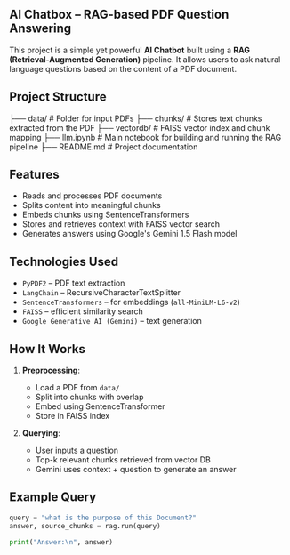 ## AI Chatbox – RAG-based PDF Question Answering

This project is a simple yet powerful **AI Chatbot** built using a **RAG (Retrieval-Augmented Generation)** pipeline. It allows users to ask natural language questions based on the content of a PDF document.


## Project Structure
├── data/ # Folder for input PDFs
├── chunks/ # Stores text chunks extracted from the PDF
├── vectordb/ # FAISS vector index and chunk mapping
├── llm.ipynb # Main notebook for building and running the RAG pipeline
├── README.md # Project documentation


## Features

- Reads and processes PDF documents
- Splits content into meaningful chunks
- Embeds chunks using SentenceTransformers
- Stores and retrieves context with FAISS vector search
- Generates answers using Google's Gemini 1.5 Flash model


## Technologies Used

- `PyPDF2` – PDF text extraction  
- `LangChain` – RecursiveCharacterTextSplitter  
- `SentenceTransformers` – for embeddings (`all-MiniLM-L6-v2`)  
- `FAISS` – efficient similarity search  
- `Google Generative AI (Gemini)` – text generation  

## How It Works

1. **Preprocessing**:  
   - Load a PDF from `data/`
   - Split into chunks with overlap
   - Embed using SentenceTransformer
   - Store in FAISS index

2. **Querying**:  
   - User inputs a question
   - Top-k relevant chunks retrieved from vector DB
   - Gemini uses context + question to generate an answer


## Example Query

```python
query = "what is the purpose of this Document?"
answer, source_chunks = rag.run(query)

print("Answer:\n", answer)


